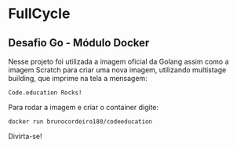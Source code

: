 # FullCycle

## Desafio Go - Módulo Docker

Nesse projeto foi utilizada a imagem oficial da Golang assim como a imagem Scratch para criar uma nova imagem, utilizando multistage building, que imprime na tela a mensagem:

`Code.education Rocks!`

Para rodar a imagem e criar o container digite:

`
  docker run brunocordeiro180/codeeducation
`

Divirta-se!

